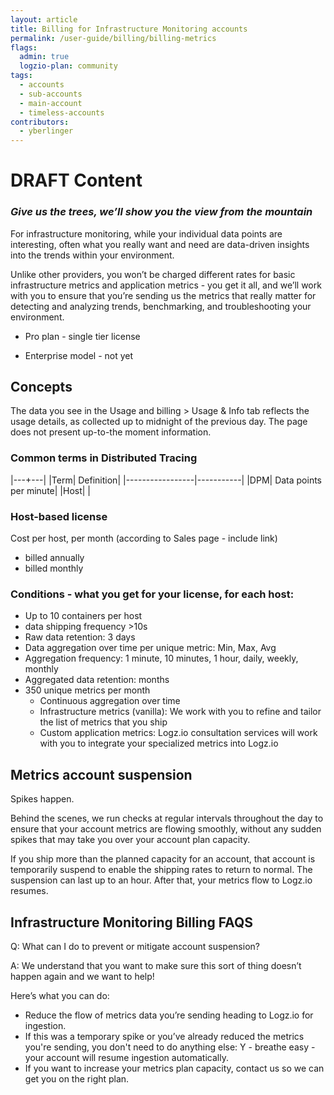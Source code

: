 ```yaml
---
layout: article
title: Billing for Infrastructure Monitoring accounts 
permalink: /user-guide/billing/billing-metrics
flags:
  admin: true
  logzio-plan: community
tags:
  - accounts
  - sub-accounts
  - main-account
  - timeless-accounts
contributors:
  - yberlinger
---
```

# DRAFT Content
### *Give us the trees, we’ll show you the view from the mountain*
For infrastructure monitoring, while your individual data points are interesting, often what you really want and need are data-driven insights into the trends within your environment. 

Unlike other providers, you won’t be charged different rates for basic infrastructure metrics and application metrics - you get it all, and we’ll work with you to ensure that you’re sending us the metrics that really matter for detecting and analyzing trends, benchmarking, and troubleshooting your environment.

+ Pro plan - single tier license

+ Enterprise model - not yet

## Concepts

The  data you see in the Usage and billing > Usage & Info tab reflects the usage details, as collected up to midnight of the previous day. The page does not present up-to-the moment information.

### Common terms in Distributed Tracing

|---+---|
|Term| Definition|
|-----------------|-----------|
|DPM| Data points per minute|
|Host| |
### Host-based license

Cost per host, per month (according to Sales page - include link)

+ billed annually
+ billed monthly

### Conditions - what you get for your license, for each host:

+ Up to 10 containers per host
+ data shipping frequency >10s
+ Raw data retention: 3 days
+ Data aggregation over time per unique metric: Min, Max, Avg
+ Aggregation frequency: 1 minute, 10 minutes, 1 hour, daily, weekly, monthly
+ Aggregated data retention: months
+ 350 unique metrics per month 
  + Continuous aggregation over time
  + Infrastructure metrics (vanilla): We work with you to refine and tailor the list of metrics that you ship
  + Custom application metrics: Logz.io consultation services will work with you to integrate your specialized metrics into Logz.io

## Metrics account suspension

Spikes happen. 

Behind the scenes, we run checks at regular intervals throughout the day to ensure that your account metrics are flowing smoothly, without any sudden spikes that may take you over your account plan capacity. 

If you ship more than the planned capacity for an account, that account is temporarily suspend to enable the shipping rates to return to normal. The suspension can last up to an hour. After that, your metrics flow to Logz.io resumes. 

## Infrastructure Monitoring Billing FAQS

Q: What can I do to prevent or mitigate account suspension? 

A: We understand that you want to make sure this sort of thing doesn’t happen again and we want to help! 

  Here’s what you can do:

  + Reduce the flow of metrics data  you’re sending heading to Logz.io for ingestion.
  + If this was a temporary spike or you’ve already reduced the metrics you're sending, you   don't need to do anything else: Y - breathe easy - your account will resume ingestion   automatically.
  + If you want to increase your metrics plan capacity, contact us so we can  get you on  the right plan.